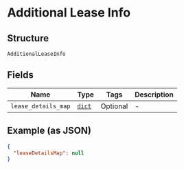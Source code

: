
# Additional Lease Info

## Structure

`AdditionalLeaseInfo`

## Fields

| Name | Type | Tags | Description |
|  --- | --- | --- | --- |
| `lease_details_map` | [`dict`](../../doc/models/lease-details.md) | Optional | - |

## Example (as JSON)

```json
{
  "leaseDetailsMap": null
}
```

